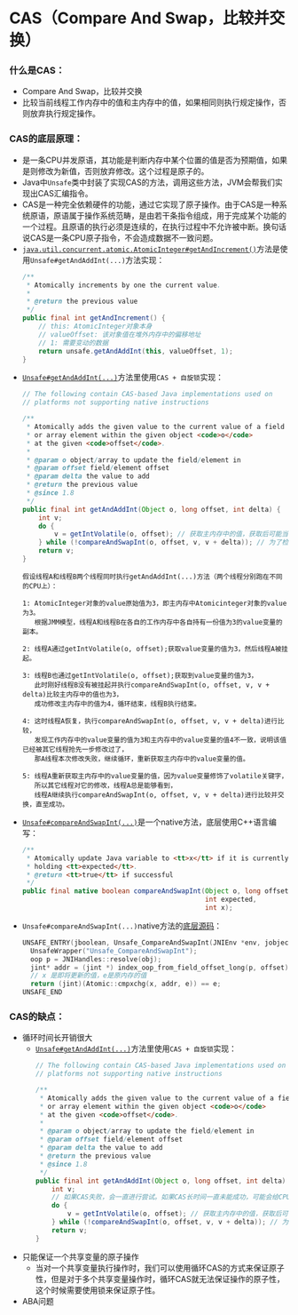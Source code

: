 # CAS（Compare And Swap，比较并交换）

### 什么是CAS：
* Compare And Swap，比较并交换
* 比较当前线程工作内存中的值和主内存中的值，如果相同则执行规定操作，否则放弃执行规定操作。

### CAS的底层原理：
* 是一条CPU并发原语，其功能是判断内存中某个位置的值是否为预期值，如果是则修改为新值，否则放弃修改。这个过程是原子的。
* Java中```Unsafe```类中封装了实现CAS的方法，调用这些方法，JVM会帮我们实现出CAS汇编指令。
* CAS是一种完全依赖硬件的功能，通过它实现了原子操作。由于CAS是一种系统原语，原语属于操作系统范畴，是由若干条指令组成，用于完成某个功能的一个过程。且原语的执行必须是连续的，在执行过程中不允许被中断。换句话说CAS是一条CPU原子指令，不会造成数据不一致问题。
* [```java.util.concurrent.atomic.AtomicInteger#getAndIncrement()```](https://github.com/AdoptOpenJDK/openjdk-jdk8u/blob/master/jdk/src/share/classes/java/util/concurrent/atomic/AtomicInteger.java#L157)方法是使用```Unsafe#getAndAddInt(...)```方法实现：
     ```java
     /**
      * Atomically increments by one the current value.
      *
      * @return the previous value
      */
     public final int getAndIncrement() {
         // this: AtomicInteger对象本身
         // valueOffset: 该对象值在堆外内存中的偏移地址
         // 1: 需要变动的数据
         return unsafe.getAndAddInt(this, valueOffset, 1);
     }
     ```
* [```Unsafe#getAndAddInt(...)```](https://github.com/AdoptOpenJDK/openjdk-jdk8u/blob/master/jdk/src/share/classes/sun/misc/Unsafe.java#L1031)方法里使用```CAS + 自旋锁```实现：
     ```java
     // The following contain CAS-based Java implementations used on
     // platforms not supporting native instructions

     /**
      * Atomically adds the given value to the current value of a field
      * or array element within the given object <code>o</code>
      * at the given <code>offset</code>.
      *
      * @param o object/array to update the field/element in
      * @param offset field/element offset
      * @param delta the value to add
      * @return the previous value
      * @since 1.8
      */
     public final int getAndAddInt(Object o, long offset, int delta) {
         int v;
         do {
             v = getIntVolatile(o, offset); // 获取主内存中的值，获取后可能当前线程被挂起，其他线程会修改主内存中的值。
         } while (!compareAndSwapInt(o, offset, v, v + delta)); // 为了检查上一步获取并保存在变量v中的值依然是最新的，所以compareAndSwapInt()方法会先比较工作内存中变量v的值是否与主内存中的值相同。如果相同表示变量v的值依然是最新的，则更新值（v + delta）并返回true，循环结束。如果不相同，继续循环从主内存中取值然后再比较，直至相同并更新完成。
         return v;
     }
     ```
     ```
     假设线程A和线程B两个线程同时执行getAndAddInt(...)方法（两个线程分别跑在不同的CPU上）：

     1: AtomicInteger对象的value原始值为3，即主内存中Atomicinteger对象的value为3。
        根据JMM模型，线程A和线程B在各自的工作内存中各自持有一份值为3的value变量的副本。

     2: 线程A通过getIntVolatile(o, offset);获取value变量的值为3，然后线程A被挂起。

     3: 线程B也通过getIntVolatile(o, offset);获取到value变量的值为3，
        此时刚好线程B没有被挂起并执行compareAndSwapInt(o, offset, v, v + delta)比较主内存中的值也为3，
        成功修改主内存中的值为4，循环结束，线程B执行结束。

     4: 这时线程A恢复，执行compareAndSwapInt(o, offset, v, v + delta)进行比较，
        发现工作内存中的value变量的值为3和主内存中的value变量的值4不一致，说明该值已经被其它线程抢先一步修改过了，
        那A线程本次修改失败，继续循环，重新获取主内存中的value变量的值。

     5: 线程A重新获取主内存中的value变量的值，因为value变量修饰了volatile关键字，
        所以其它线程对它的修改，线程A总是能够看到，
        线程A继续执行compareAndSwapInt(o, offset, v, v + delta)进行比较并交换，直至成功。
     ```
* [```Unsafe#compareAndSwapInt(...)```](https://github.com/AdoptOpenJDK/openjdk-jdk8u/blob/master/jdk/src/share/classes/sun/misc/Unsafe.java#L885)是一个native方法，底层使用C++语言编写：
     ```java
     /**
      * Atomically update Java variable to <tt>x</tt> if it is currently
      * holding <tt>expected</tt>.
      * @return <tt>true</tt> if successful
      */
     public final native boolean compareAndSwapInt(Object o, long offset,
                                                   int expected,
                                                   int x);
     ```
* ```Unsafe#compareAndSwapInt(...)```native方法的[底层源码](https://github.com/AdoptOpenJDK/openjdk-jdk8u/blob/master/hotspot/src/share/vm/prims/unsafe.cpp#L1213)：
     ```cpp
     UNSAFE_ENTRY(jboolean, Unsafe_CompareAndSwapInt(JNIEnv *env, jobject unsafe, jobject obj, jlong offset, jint e, jint x))
       UnsafeWrapper("Unsafe_CompareAndSwapInt");
       oop p = JNIHandles::resolve(obj);
       jint* addr = (jint *) index_oop_from_field_offset_long(p, offset);
       // x 是即将更新的值，e是原内存的值
       return (jint)(Atomic::cmpxchg(x, addr, e)) == e;
     UNSAFE_END
     ```
### CAS的缺点：
* 循环时间长开销很大
  * [```Unsafe#getAndAddInt(...)```](https://github.com/AdoptOpenJDK/openjdk-jdk8u/blob/master/jdk/src/share/classes/sun/misc/Unsafe.java#L1031)方法里使用```CAS + 自旋锁```实现：
     ```java
     // The following contain CAS-based Java implementations used on
     // platforms not supporting native instructions

     /**
      * Atomically adds the given value to the current value of a field
      * or array element within the given object <code>o</code>
      * at the given <code>offset</code>.
      *
      * @param o object/array to update the field/element in
      * @param offset field/element offset
      * @param delta the value to add
      * @return the previous value
      * @since 1.8
      */
     public final int getAndAddInt(Object o, long offset, int delta) {
         int v;
         // 如果CAS失败，会一直进行尝试。如果CAS长时间一直未能成功，可能会给CPU带来很大的开销。
         do {
             v = getIntVolatile(o, offset); // 获取主内存中的值，获取后可能当前线程被挂起，其他线程会修改主内存中的值。
         } while (!compareAndSwapInt(o, offset, v, v + delta)); // 为了检查上一步获取并保存在变量v中的值依然是最新的，所以compareAndSwapInt()方法会先比较工作内存中变量v的值是否与主内存中的值相同。如果相同表示变量v的值依然是最新的，则更新值（v + delta）并返回true，循环结束。如果不相同，继续循环从主内存中取值然后再比较，直至相同并更新完成。
         return v;
     }
     ```
* 只能保证一个共享变量的原子操作
  * 当对一个共享变量执行操作时，我们可以使用循环CAS的方式来保证原子性，但是对于多个共享变量操作时，循环CAS就无法保证操作的原子性，这个时候需要使用锁来保证原子性。
* ABA问题
